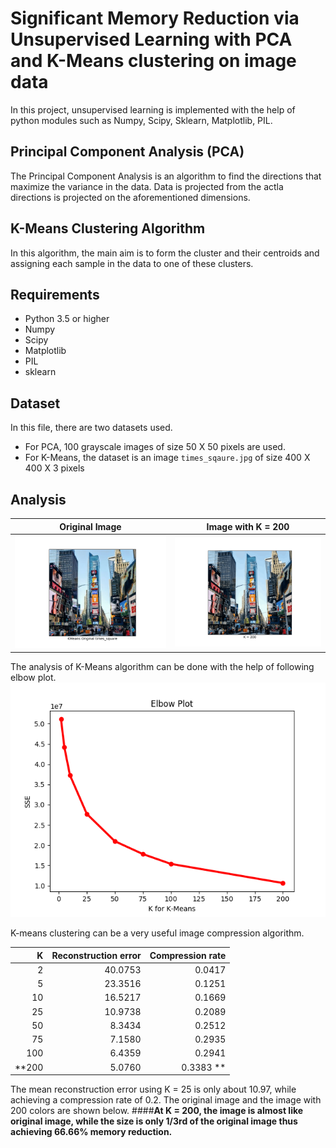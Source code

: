 # Significant Memory Reduction via Unsupervised Learning with PCA and K-Means clustering on image data
In this project, unsupervised learning is implemented with the help of python modules such as Numpy, Scipy, Sklearn, Matplotlib, PIL.

## Principal Component Analysis (PCA)
The Principal Component Analysis is an algorithm to find the directions that maximize the variance in the data. Data is projected from the actla directions is projected on the aforementioned dimensions.

## K-Means Clustering Algorithm
In this algorithm, the main aim is to form the cluster and their centroids and assigning each sample in the data to one of these clusters.

## Requirements

* Python 3.5 or higher
* Numpy
* Scipy
* Matplotlib
* PIL
* sklearn

## Dataset

In this file, there are two datasets used.
* For PCA, 100 grayscale images of size 50 X 50 pixels are used.
* For K-Means, the dataset is an image `times_sqaure.jpg` of size 400 X 400 X 3 pixels

## Analysis

Original Image             |  Image with K = 200
:-------------------------:|:-------------------------:
![Original Image](https://github.com/kedarvkunte/Significant-Memory-Reduction-via-Unsupervised-Learning-with-PCA-and-K-Means-clustering-on-image-data/blob/master/Output%20Results/Plots%20for%20K-Means%20Clustering/KMeans%20Original%20times_square.png)  |  ![Image with K = 200](https://github.com/kedarvkunte/Significant-Memory-Reduction-via-Unsupervised-Learning-with-PCA-and-K-Means-clustering-on-image-data/blob/master/Output%20Results/Plots%20for%20K-Means%20Clustering/KMeans%20K%20%3D%20200.png)


The analysis of K-Means algorithm can be done with the help of following elbow plot.
![Elbow Plot](https://github.com/kedarvkunte/Significant-Memory-Reduction-via-Unsupervised-Learning-with-PCA-and-K-Means-clustering-on-image-data/blob/master/Output%20Results/Plots%20for%20K-Means%20Clustering/Elbow%20Plot.png)

K-means clustering can be a very useful image compression algorithm. 

| K  | Reconstruction error | Compression rate |
| ---: | ---: | ---: |
| 2  | 40.0753 | 0.0417 |
| 5 | 23.3516 | 0.1251 |
| 10 | 16.5217 | 0.1669 |
| 25 | 10.9738 | 0.2089 |
| 50 | 8.3434 | 0.2512 |
| 75 | 7.1580 | 0.2935 |
| 100 | 6.4359 | 0.2941 |
| **200 | 5.0760 | 0.3383 **|


The mean reconstruction error using K = 25 is only about 10.97, while achieving a compression rate of 0.2.
The original image and the image with 200 colors are shown below.
####**At K = 200, the image is almost like original image, while the size is only 1/3rd of the original image thus achieving 66.66% memory reduction.**

